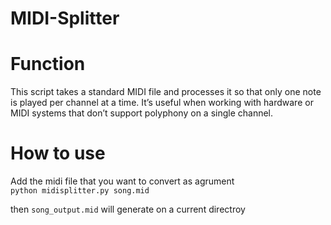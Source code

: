 # MIDI-Splitter

# Function
This script takes a standard MIDI file and processes it so that only one note is played per channel at a time. It’s useful when working with hardware or MIDI systems that don’t support polyphony on a single channel.
 
# How to use
Add the midi file that you want to convert as agrument  
`python midisplitter.py song.mid`  
  
then `song_output.mid` will generate on a current directroy
